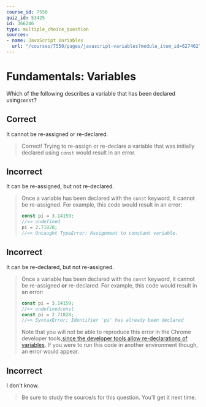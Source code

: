 ```yaml
---
course_id: 7550
quiz_id: 53425
id: 366246
type: multiple_choice_question
sources:
- name: JavaScript Variables
  url: "/courses/7550/pages/javascript-variables?module_item_id=627462"
---
```


# Fundamentals: Variables

Which of the following describes a variable that has been declared using`const`?

## Correct

It cannot be re-assigned or re-declared.

> Correct! Trying to re-assign or re-declare a variable that was initially
> declared using `const` would result in an error.

## Incorrect

It can be re-assigned, but not re-declared.

> Once a variable has been declared with the `const` keyword, it cannot be
> re-assigned. For example, this code would result in an error:
> 
> ```javascript
> const pi = 3.14159;
> //=> undefined
> pi = 2.71828;
> //=> Uncaught TypeError: Assignment to constant variable.
> ```

## Incorrect

It can be re-declared, but not re-assigned.

> Once a variable has been declared with the `const` keyword, it cannot be
> re-assigned **or** re-declared. For example, this code would result in an error:
> 
> ```javascript
> const pi = 3.14159;
> //=> undefinedconst
> const pi = 2.71828;
> //=> SyntaxError: Identifier 'pi' has already been declared
> ```
> 
> Note that you will not be able to reproduce this error in the Chrome developer
> tools,[since the developer tools allow re-declarations of
> variables](https://developer.chrome.com/blog/new-in-devtools-92/#const-redeclaration).
> If you were to run this code in another environment though, an error would
> appear.

## Incorrect

I don't know.

> Be sure to study the source/s for this question. You'll get it next time.

